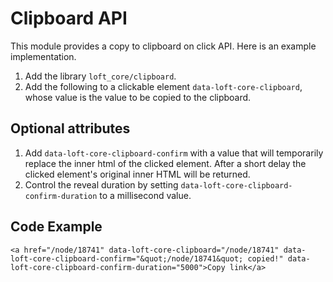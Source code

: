 # Clipboard API

This module provides a copy to clipboard on click API.  Here is an example implementation.

1. Add the library `loft_core/clipboard`.
1. Add the following to a clickable element `data-loft-core-clipboard`, whose value is the value to be copied to the clipboard.
    
## Optional attributes

1. Add `data-loft-core-clipboard-confirm` with a value that will temporarily replace the inner html of the clicked element.  After a short delay the clicked element's original inner HTML will be returned.
1. Control the reveal duration by setting `data-loft-core-clipboard-confirm-duration` to a millisecond value.

## Code Example

    <a href="/node/18741" data-loft-core-clipboard="/node/18741" data-loft-core-clipboard-confirm="&quot;/node/18741&quot; copied!" data-loft-core-clipboard-confirm-duration="5000">Copy link</a>

